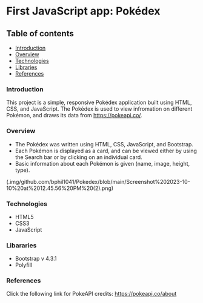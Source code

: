 # First JavaScript app: Pokédex 
## Table of contents 
-   [Introduction](#introduction)
-   [Overview](#overview)
-   [Technologies](#technologies)
-   [Libraries](#libararies)
-   [References](#references)    



### Introduction 

This project is a simple, responsive Pokédex application built using HTML, CSS, and JavaScript. The Pokédex is used to view infromation on different Pokémon, and draws its data from https://pokeapi.co/. 



### Overview 

+ The Pokédex was written using HTML, CSS, JavaScript, and Bootstrap. 
+ Each Pokémon is displayed as a card, and can be viewed either by using the Search bar or by clicking on an individual card.
+ Basic information about each Pokémon is given (name, image, height, type). 

(.img/github.com/bphil1041/Pokedex/blob/main/Screenshot%202023-10-10%20at%2012.45.56%20PM%20(2).png)


### Technologies 
+ HTML5
+ CSS3
+ JavaScript


### Libararies 
+ Bootstrap v 4.3.1
+ Polyfill 


### References 

Click the following link for PokeAPI credits:
https://pokeapi.co/about


